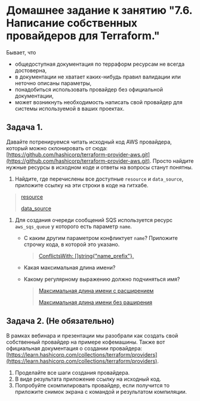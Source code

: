 # Домашнее задание к занятию "7.6. Написание собственных провайдеров для Terraform."

Бывает, что
* общедоступная документация по терраформ ресурсам не всегда достоверна,
* в документации не хватает каких-нибудь правил валидации или неточно описаны параметры,
* понадобиться использовать провайдер без официальной документации,
* может возникнуть необходимость написать свой провайдер для системы используемой в ваших проектах.   

## Задача 1.
Давайте потренируемся читать исходный код AWS провайдера, который можно склонировать от сюда:
[https://github.com/hashicorp/terraform-provider-aws.git](https://github.com/hashicorp/terraform-provider-aws.git).
Просто найдите нужные ресурсы в исходном коде и ответы на вопросы станут понятны.  


1. Найдите, где перечислены все доступные `resource` и `data_source`, приложите ссылку на эти строки в коде на
гитхабе.   

> [resource](https://github.com/hashicorp/terraform-provider-aws/blob/caf5a742745561d36e6bd6c3032f7420e31f3518/internal/provider/provider.go#L909)
>
> [data_source](https://github.com/hashicorp/terraform-provider-aws/blob/caf5a742745561d36e6bd6c3032f7420e31f3518/internal/provider/provider.go#L425)

1. Для создания очереди сообщений SQS используется ресурс `aws_sqs_queue` у которого есть параметр `name`.
    * С каким другим параметром конфликтует `name`? Приложите строчку кода, в которой это указано.
        > [ConflictsWith: []string{"name_prefix"},](https://github.com/hashicorp/terraform-provider-aws/blob/main/internal/service/sqs/queue.go#L87)

    * Какая максимальная длина имени?
    * Какому регулярному выражению должно подчиняться имя?
        > [Максимальная длина имени с расширением ](https://github.com/hashicorp/terraform-provider-aws/blob/167536a0a72cd6294c7bd3eed85d36232e0d2ef5/internal/service/sqs/queue.go#L425)
        >
        > [Максимальная длина имени без раширения](https://github.com/hashicorp/terraform-provider-aws/blob/167536a0a72cd6294c7bd3eed85d36232e0d2ef5/internal/service/sqs/queue.go#L427)

## Задача 2. (Не обязательно)
В рамках вебинара и презентации мы разобрали как создать свой собственный провайдер на примере кофемашины.
Также вот официальная документация о создании провайдера:
[https://learn.hashicorp.com/collections/terraform/providers](https://learn.hashicorp.com/collections/terraform/providers).

1. Проделайте все шаги создания провайдера.
2. В виде результата приложение ссылку на исходный код.
3. Попробуйте скомпилировать провайдер, если получится то приложите снимок экрана с командой и результатом компиляции.   
